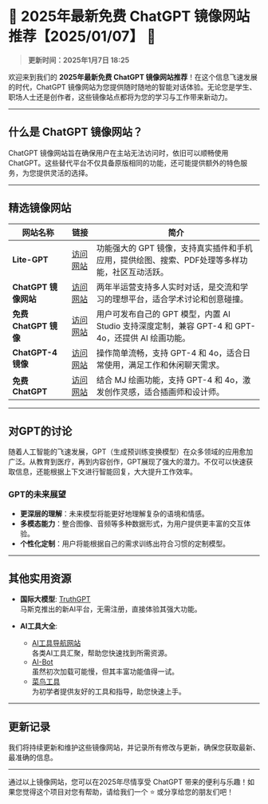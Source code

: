 # 🌟 2025年最新免费 ChatGPT 镜像网站推荐【2025/01/07】 🌟

> **更新时间：2025年1月7日 18:25**

欢迎来到我们的 **2025年最新免费 ChatGPT 镜像网站推荐**！在这个信息飞速发展的时代，ChatGPT 镜像网站为您提供随时随地的智能对话体验。无论您是学生、职场人士还是创作者，这些镜像站点都将为您的学习与工作带来新动力。

---

## 什么是 ChatGPT 镜像网站？

ChatGPT 镜像网站旨在确保用户在主站无法访问时，依旧可以顺畅使用 ChatGPT。这些替代平台不仅具备原版相同的功能，还可能提供额外的特色服务，为您提供灵活的选择。

---

## 精选镜像网站

| 网站名称 | 链接 | 简介 |
| -------- | ---- | ---- |
| **Lite-GPT** | [访问网站](https://link.fuckicoding.com/) | 功能强大的 GPT 镜像，支持真实插件和手机应用，提供绘图、搜索、PDF处理等多样功能，社区互动活跃。 |
| **ChatGPT 镜像网站** | [访问网站](https://reurl.cc/6jGK2V) | 两年半运营支持多人实时对话，是交流和学习的理想平台，适合学术讨论和创意碰撞。 |
| **免费 ChatGPT 镜像** | [访问网站](https://newpc.icoding.link/?debug=true) | 用户可发布自己的 GPT 模型，内置 AI Studio 支持深度定制，兼容 GPT-4 和 GPT-4o，还提供 AI 绘画功能。 |
| **ChatGPT-4 镜像** | [访问网站](https://chatgpt.com) | 操作简单流畅，支持 GPT-4 和 4o，适合日常使用，满足工作和休闲聊天需求。 |
| **免费 ChatGPT** | [访问网站](https://lanjing.ai/) | 结合 MJ 绘画功能，支持 GPT-4 和 4o，激发创作灵感，适合插画师和设计师。 |

---

## 对GPT的讨论

随着人工智能的飞速发展，GPT（生成预训练变换模型）在众多领域的应用愈加广泛。从教育到医疗，再到内容创作，GPT展现了强大的潜力。不仅可以快速获取信息，还能根据上下文进行智能回复，大大提升工作效率。

### GPT的未来展望

- **更深层的理解**：未来模型将能更好地理解复杂的语境和情感。
- **多模态能力**：整合图像、音频等多种数据形式，为用户提供更丰富的交互体验。
- **个性化定制**：用户将能根据自己的需求训练出符合习惯的定制模型。

---

## 其他实用资源

- **国际大模型**: [TruthGPT](https://talk.truthgpt.one/)  
  马斯克推出的新AI平台，无需注册，直接体验其强大功能。

- **AI工具大全**: 
  - [AI工具导航网站](https://yixiaai.cn/)  
    各类AI工具汇聚，帮助您快速找到所需资源。
  - [AI-Bot](https://ai-bot.cn)  
    虽然初次加载可能慢，但其丰富功能值得一试。
  - [菜鸟工具](https://c.runoob.com/ai/)  
    为初学者提供友好的工具和指导，助您快速上手。

---

## 更新记录

我们将持续更新和维护这些镜像网站，并记录所有修改与更新，确保您获取最新、最准确的信息。

---

通过以上镜像网站，您可以在2025年尽情享受 ChatGPT 带来的便利与乐趣！如果您觉得这个项目对您有帮助，请给我们一个 ⭐️ 或分享给您的朋友们吧！
